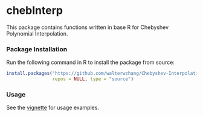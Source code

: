 # chebInterp

This package contains functions written in base R for Chebyshev Polynomial Interpolation.

### Package Installation

Run the following command in R to install the package from source:

```R
install.packages("https://github.com/walterwzhang/Chebyshev-Interpolation/raw/master/r-package/chebInterp_0.1.0.tar.gz",
                 repos = NULL, type = "source")
```

### Usage

See the [vignette](https://walterwzhang.github.io/Chebyshev-Interpolation/articles/chebInterp-Intro.html) for usage examples.
